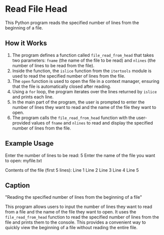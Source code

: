 # Read File Head

This Python program reads the specified number of lines from the beginning of a file.

## How it Works

1. The program defines a function called `file_read_from_head` that takes two parameters: `fname` (the name of the file to be read) and `nlines` (the number of lines to be read from the file).
2. Inside the function, the `islice` function from the `itertools` module is used to read the specified number of lines from the file.
3. The `open` function is used to open the file in a context manager, ensuring that the file is automatically closed after reading.
4. Using a `for` loop, the program iterates over the lines returned by `islice` and prints each line.
5. In the main part of the program, the user is prompted to enter the number of lines they want to read and the name of the file they want to open.
6. The program calls the `file_read_from_head` function with the user-provided values of `fname` and `nlines` to read and display the specified number of lines from the file.

## Example Usage

Enter the number of lines to be read: 5
Enter the name of the file you want to open: myfile.txt

Contents of the file (first 5 lines):
Line 1
Line 2
Line 3
Line 4
Line 5

## Caption

"Reading the specified number of lines from the beginning of a file"

This program allows users to input the number of lines they want to read from a file and the name of the file they want to open. It uses the `file_read_from_head` function to read the specified number of lines from the file and prints them to the console. This provides a convenient way to quickly view the beginning of a file without reading the entire file.
